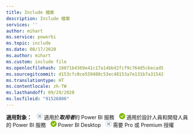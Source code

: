 ```yaml
---
title: Include 檔案
description: Include 檔案
services: ''
author: mihart
ms.service: powerbi
ms.topic: include
ms.date: 08/17/2020
ms.author: mihart
ms.custom: include file
ms.openlocfilehash: 18071b4369e41c17a14bbd2fcf9c764d5cbecad5
ms.sourcegitcommit: d153cfc0ce559480c53ec48153a7e131b7a31542
ms.translationtype: HT
ms.contentlocale: zh-TW
ms.lasthandoff: 09/29/2020
ms.locfileid: "91526806"
---
```

<Token>**適用對象：** ![不適用。](media/no.png)適用於***取用者***的 Power BI 服務 ![適用。](media/yes.png)適用於設計人員和開發人員的 Power BI 服務 ![適用。](media/yes.png)Power BI Desktop ![不適用。](media/no.png)需要 Pro 或 Premium 授權</Token>
